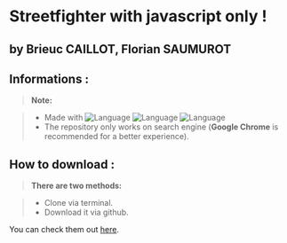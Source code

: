 ﻿
**Streetfighter with javascript only !**
========================

by Brieuc CAILLOT, Florian SAUMUROT
----------

Informations :
-------------

> **Note:**

> - Made with ![Language](https://img.shields.io/badge/Language-HTML-e44b23.svg) ![Language](https://img.shields.io/badge/Language-CSS-563d7c.svg) ![Language](https://img.shields.io/badge/Language-Javascript-f1e05a.svg)
> - The repository only works on search engine (**Google Chrome** is recommended for a better experience).


How to download :
-------------
> **There are two methods:**

> - Clone via terminal.
> - Download it via github.

You can check them out [here][3]. 
	
  [2]: https://github.com/BrieucKyo?tab=repositories
  [3]: https://help.github.com/articles/cloning-a-repository/
  



  

  
